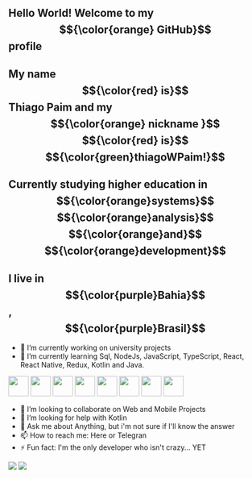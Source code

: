 ## Hello World! Welcome to my $${\color{orange} GitHub}$$ profile
## My name $${\color{red} is}$$ Thiago Paim and my $${\color{orange} nickname }$$ $${\color{red} is}$$ $${\color{green}thiagoWPaim!}$$

## Currently studying higher education in $${\color{orange}systems}$$  $${\color{orange}analysis}$$ $${\color{orange}and}$$ $${\color{orange}development}$$
## I live in $${\color{purple}Bahia}$$, $${\color{purple}Brasil}$$

- 🔭 I’m currently working on university projects
- 🌱 I’m currently learning Sql, NodeJs, JavaScript, TypeScript, React, React Native, Redux, Kotlin and Java.
<div margin-right="40px">
<img loading="Sql" src="https://cdn.jsdelivr.net/gh/devicons/devicon@latest/icons/azuresqldatabase/azuresqldatabase-original.svg" width="40px" heigt="40px">
<img loading="NodeJs" src="https://cdn.jsdelivr.net/gh/devicons/devicon@latest/icons/nodejs/nodejs-original-wordmark.svg" width="40px" heigt="40px">
<img loading="JavaScript" src="https://cdn.jsdelivr.net/gh/devicons/devicon@latest/icons/javascript/javascript-original.svg" width="40px" heigt="40px">
<img loading="TypeScript" src="https://cdn.jsdelivr.net/gh/devicons/devicon@latest/icons/typescript/typescript-original.svg" width="40px" heigt="40px">
<img loading="React" src="https://cdn.jsdelivr.net/gh/devicons/devicon@latest/icons/react/react-original-wordmark.svg" width="40px" heigt="40px">
<img loading="Redux" src="https://cdn.jsdelivr.net/gh/devicons/devicon@latest/icons/redux/redux-original.svg" width="40px" heigt="40px">
<img loading="Kotlin" src="https://cdn.jsdelivr.net/gh/devicons/devicon@latest/icons/kotlin/kotlin-original-wordmark.svg"  width="40px" heigt="40px">
<img loading="Java" src="https://cdn.jsdelivr.net/gh/devicons/devicon@latest/icons/java/java-original.svg"  width="40px" heigt="40px"
</br>
</div>        
              
- 👯 I’m looking to collaborate on Web and Mobile Projects
- 🤔 I’m looking for help with Kotlin
- 💬 Ask me about Anything, but i'm not sure if I'll know the answer
- 📫 How to reach me: Here or Telegran
- ⚡ Fun fact: I'm the only developer who isn't crazy... YET

<div>
<a href = "mailto:thiagowpaim@gmail.com"><img loading="lazy" src="https://img.shields.io/badge/Gmail-D14836?style=for-the-badge&logo=gmail&logoColor=white" target="_blank"></a>
<a href="https://www.linkedin.com/in/thiago-paim/" target="_blank"><img loading="lazy" src="https://img.shields.io/badge/-LinkedIn-%230077B5?style=for-the-badge&logo=linkedin&logoColor=white" target="_blank"></a>   
</div>
          
          

<!--
**ThiagoWPaim/thiagowpaim** is a ✨ _special_ ✨ repository because its `README.md` (this file) appears on your GitHub profile.

Here are some ideas to get you started:

- 🔭 I’m currently working on university projects
- 🌱 I’m currently learning Data Bases, NodeJs, JavaScript, TypeScript, React, Redux, React Native, 
- 👯 I’m looking to collaborate on Web and Mobile Projects
- 🤔 I’m looking for help with Kotlin
- 💬 Ask me about Anything, but i'm not sure if I'll know the answer
- 📫 How to reach me: Here or Telegran
- ⚡ Fun fact: I'm the only developer who isn't crazy... YET
-->
